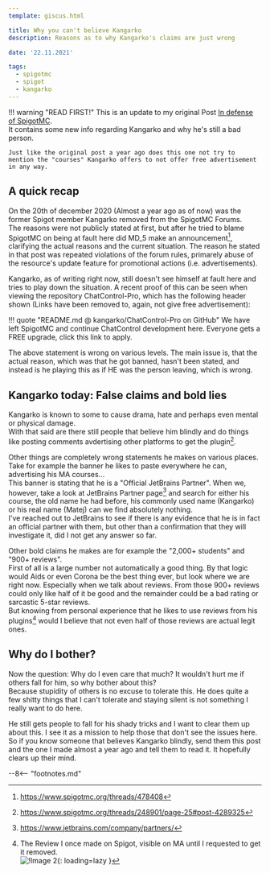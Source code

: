 ```yaml
---
template: giscus.html

title: Why you can't believe Kangarko
description: Reasons as to why Kangarko's claims are just wrong

date: '22.11.2021'

tags:
  - spigotmc
  - spigot
  - kangarko
---
```


[^1]: https://www.spigotmc.org/threads/478408
[^2]: https://www.spigotmc.org/threads/248901/page-25#post-4289325
[^3]: https://www.jetbrains.com/company/partners/
[^4]:
    The Review I once made on Spigot, visible on MA until I requested to get it removed.  
    ![!Image 2](/blog/assets/img/posts/in-defense-of-spigotmc/image-2.jpg){: loading=lazy }

!!! warning "READ FIRST!"
    This is an update to my original Post [In defense of SpigotMC](../12-20-in-defense-of-spigotmc).  
    It contains some new info regarding Kangarko and why he's still a bad person.
    
    Just like the original post a year ago does this one not try to mention the "courses" Kangarko offers to not offer free advertisement in any way.

## A quick recap
On the 20th of december 2020 (Almost a year ago as of now) was the former Spigot member Kangarko removed from the SpigotMC Forums.  
The reasons were not publicly stated at first, but after he tried to blame SpigotMC on being at fault here did MD_5 make an announcement[^1], clarifying the actual reasons and the current situation. The reason he stated in that post was repeated violations of the forum rules, primarely abuse of the resource's update feature for promotional actions (i.e. advertisements).

Kangarko, as of writing right now, still doesn't see himself at fault here and tries to play down the situation. A recent proof of this can be seen when viewing the repository ChatControl-Pro, which has the following header shown (Links have been removed to, again, not give free advertisement):

!!! quote "README.md @ kangarko/ChatControl-Pro on GitHub"
    We have left SpigotMC and continue ChatControl development here. Everyone gets a FREE upgrade, click this link to apply.

The above statement is wrong on various levels. The main issue is, that the actual reason, which was that he got banned, hasn't been stated, and instead is he playing this as if HE was the person leaving, which is wrong.

## Kangarko today: False claims and bold lies
Kangarko is known to some to cause drama, hate and perhaps even mental or physical damage.  
With that said are there still people that believe him blindly and do things like posting comments avdertising other platforms to get the plugin[^2].

Other things are completely wrong statements he makes on various places. Take for example the banner he likes to paste everywhere he can, advertising his MA courses...  
This banner is stating that he is a "Official JetBrains Partner". When we, however, take a look at JetBrains Partner page[^3] and search for either his course, the old name he had before, his commonly used name (Kangarko) or his real name (Matej) can we find absolutely nothing.  
I've reached out to JetBrains to see if there is any evidence that he is in fact an official partner with them, but other than a confirmation that they will investigate it, did I not get any answer so far.

Other bold claims he makes are for example the "2,000+ students" and "900+ reviews".  
First of all is a large number not automatically a good thing. By that logic would Aids or even Corona be the best thing ever, but look where we are right now. Especially when we talk about reviews. From those 900+ reviews could only like half of it be good and the remainder could be a bad rating or sarcastic 5-star reviews.  
But knowing from personal experience that he likes to use reviews from his plugins[^4] would I believe that not even half of those reviews are actual legit ones.

## Why do I bother?
Now the question: Why do I even care that much? It wouldn't hurt me if others fall for him, so why bother about this?  
Because stupidity of others is no excuse to tolerate this. He does quite a few shitty things that I can't tolerate and staying silent is not something I really want to do here.

He still gets people to fall for his shady tricks and I want to clear them up about this. I see it as a mission to help those that don't see the issues here.  
So if you know someone that believes Kangarko blindly, send them this post and the one I made almost a year ago and tell them to read it. It hopefully clears up their mind.

--8<-- "footnotes.md"
